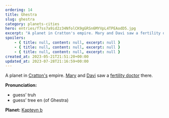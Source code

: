 ```yaml
---
ordering: 14
title: Ghestra
slug: ghestra
category: planets-cities
hero: entries/f7ss7a9id2z34NfolCK9gGRSn6MYVpL4TPEAodD5.jpg
excerpt: "A planet in Cratton's empire. Mary and Davi saw a fertility doctor there.\nPronunciation:\n\nguess’ tru..."
spoilers:
    - { title: null, content: null, excerpt: null }
    - { title: null, content: null, excerpt: null }
    - { title: null, content: null, excerpt: null }
created_at: 2023-05-21T21:51:20+00:00
updated_at: 2023-07-28T21:16:59+00:00
---
```

A planet in [Cratton's](/category/planets-cities/cratton) empire. [Mary](/category/characters/mary) and [Davi](/category/characters/davi) saw a [fertility doctor](/category/characters/doctor-svakino) there.

**Pronunciation:**
- guess’ truh
- guess’ tree en (of Ghestra)

**Planet:** [Kapteyn b](https://en.wikipedia.org/wiki/Kapteyn_b)